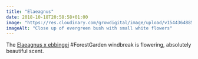 ```yaml
---
title: "Elaeagnus"
date: 2018-10-18T20:58:58+01:00
image: "https://res.cloudinary.com/growdigital/image/upload/v1544364885/elaeagnus-flowers-44688403834.jpg"
imageAlt: "Close up of evergreen bush with small white flowers"
---
```


The [Elaeagnus x ebbingei](http://temperate.theferns.info/viewtropical.php?id=Elaeagnus+x+ebbingei) #ForestGarden windbreak is flowering, absolutely beautiful scent. 
